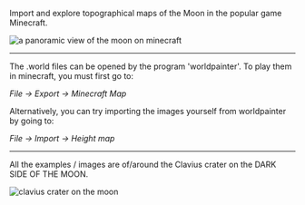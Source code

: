 Import and explore topographical maps of the Moon in the popular game Minecraft. 

![a panoramic view of the moon on minecraft](https://raw.github.com/digitalWestie/darkside-minecraft/master/panorama_small.png "Yeah, I know you shouldn't be able to see the Earth from the dark side. But hey, it looks pretty :) ")

-----------------------

The .world files can be opened by the program 'worldpainter'. To play them in minecraft, you must first go to: 

 *File -> Export -> Minecraft Map*

Alternatively, you can try importing the images yourself from worldpainter by going to:

 *File -> Import -> Height map*

 ---------------------

 All the examples / images are of/around the Clavius crater on the DARK SIDE OF THE MOON. 

 ![clavius crater on the moon](http://upload.wikimedia.org/wikipedia/commons/thumb/7/73/Clavius_LROC.jpg/320px-Clavius_LROC.jpg "Clavius Crater")